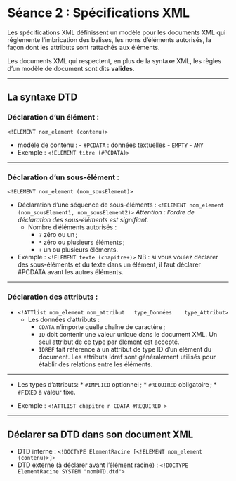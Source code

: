 # Séance 2 : Spécifications XML 

Les spécifications XML définissent un modèle pour les documents XML qui réglemente l’imbrication des balises, les noms d’éléments autorisés, la façon dont les attributs sont rattachés aux éléments.

Les documents XML qui respectent, en plus de la syntaxe XML, les règles d’un modèle de document sont dits **valides**.

----

## La syntaxe DTD

### Déclaration d’un élément : 
`<!ELEMENT nom_element (contenu)>`
- modèle de contenu :
		- `#PCDATA` : données textuelles
		- `EMPTY`
		- `ANY`
- Exemple : `<!ELEMENT titre (#PCDATA)>`
----

### Déclaration d’un sous-élément : 
`<!ELEMENT nom_element (nom_sousElement)>`
- Déclaration d’une séquence de sous-éléments : `<!ELEMENT nom_element (nom_sousElement1, nom_sousElement2)>` 
*Attention : l’ordre de déclaration des sous-éléments est signifiant.*
	- Nombre d’éléments autorisés :
		* `?` zéro ou un ;
       * `*` zéro ou plusieurs éléments ;
       * `+` un ou plusieurs éléments.
- Exemple : `<!ELEMENT texte (chapitre+)>`
NB : si vous voulez déclarer des sous-éléments et du  texte dans un élément, il faut déclarer #PCDATA avant les autres éléments.
----       
       
### Déclaration des attributs : 
- `<!ATTlist nom_element nom_attribut	type_Données	type_Attribut>`
	- Les données d’attributs :
		* `CDATA` n’importe quelle chaîne de caractère ;
		* `ID` doit contenir une valeur unique dans le document XML. Un seul attribut de ce type par élément est accepté.
		* `IDREF` fait référence à un attribut de type ID d’un élément du document. Les attributs Idref sont généralement utilisés pour établir des relations entre les éléments.
---
- Les types d’attributs: 
		* `#IMPLIED` optionnel ;
       * `#REQUIRED` obligatoire ;
       * `#FIXED` à valeur fixe.

- Exemple : `<!ATTLIST chapitre n CDATA #REQUIRED >`

----
## Déclarer sa DTD dans son document XML

- DTD interne : `<!DOCTYPE ElementRacine [<!ELEMENT nom_element (contenu)>]>`
- DTD externe (à déclarer avant l’élément racine) : 
`<!DOCTYPE ElementRacine SYSTEM "nomDTD.dtd">`       